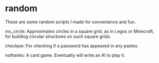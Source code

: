# random
These are some random scripts I made for convenience and fun.

mc_circle: Approximates circles in a square grid, as in Legos or Minecraft, for building circular structures on such square grids.

checkpw: For checking if a password has appeared in any pastes.

nothanks: A card game.  Eventually will write an AI to play it.

